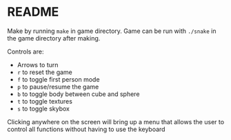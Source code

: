 README
======

Make by running `make` in game directory. Game can be run with `./snake` in the
game directory after making.

Controls are:
* Arrows to turn
* `r` to reset the game
* `f` to toggle first person mode
* `p` to pause/resume the game
* `b` to toggle body between cube and sphere
* `t` to toggle textures
* `s` to toggle skybox

Clicking anywhere on the screen will bring up a menu that allows the user to 
control all functions without having to use the keyboard